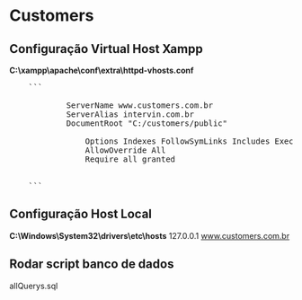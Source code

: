 # Customers

## Configuração Virtual Host Xampp

**C:\xampp\apache\conf\extra\httpd-vhosts.conf**
<pre>
    ```
        <VirtualHost *:80>
            ServerName www.customers.com.br
            ServerAlias intervin.com.br
            DocumentRoot "C:/customers/public"
            <Directory "C:/customers">
                Options Indexes FollowSymLinks Includes ExecCGI
                AllowOverride All
                Require all granted 
            </Directory>
        </VirtualHost>
    ```
</pre>

## Configuração Host Local
**C:\Windows\System32\drivers\etc\hosts**
127.0.0.1 www.customers.com.br

## Rodar script banco de dados
allQuerys.sql